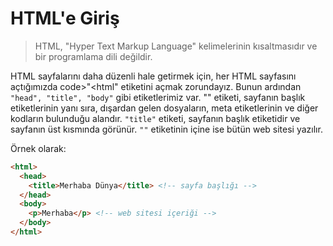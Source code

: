 # HTML'e Giriş

> HTML, "Hyper Text Markup Language" kelimelerinin kısaltmasıdır ve bir programlama dili değildir.

HTML sayfalarını daha düzenli hale getirmek için, her HTML sayfasını açtığımızda code>"<html"</code> etiketini açmak zorundayız. Bunun ardından <code>"head", "title", "body"</code> gibi etiketlerimiz var. "<head>" etiketi, sayfanın başlık etiketlerinin yanı sıra, dışardan gelen dosyaların, meta etiketlerinin ve diğer kodların bulunduğu alandır. <code>"title"</code> etiketi, sayfanın başlık etiketidir ve sayfanın üst kısmında görünür. <code>"<body>"</code> etiketinin içine ise bütün web sitesi yazılır.

Örnek olarak:
```html
<html>
  <head>
    <title>Merhaba Dünya</title> <!-- sayfa başlığı -->
  </head>
  <body>
    <p>Merhaba</p> <!-- web sitesi içeriği -->
  </body>
</html>
```
